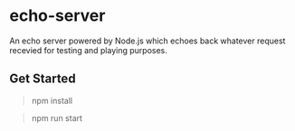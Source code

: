 # echo-server
An echo server powered by Node.js which echoes back whatever request recevied for testing and playing purposes.

## Get Started

> npm install

> npm run start
